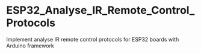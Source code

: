 # ESP32_Analyse_IR_Remote_Control_Protocols
Implement analyse IR remote control protocols for ESP32 boards with Arduino framework
